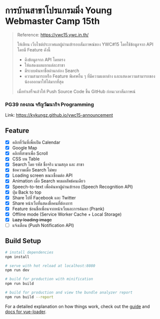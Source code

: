 # การบ้านสาขาโปรแกรมมิ่ง Young Webmaster Camp 15th
> Reference: https://ywc15.ywc.in.th/
>
> ให้เขียน เว็บไซต์ประกาศผลผู้ผ่านเข้ารอบสัมภาษณ์ของ YWC#15 โดยใช้ข้อมูลจาก API โดยมี Feature ดังนี้
> * ดึงข้อมูลจาก API โดยตรง
> * ให้แสดงผลแยกแต่ละสาขา
> * มีระบบค้นหาชื่อผ่านกล่อง Search
> * ความสามารถหรือ Feature พิเศษอื่น ๆ ที่มีความแตกต่าง และแสดงความสามารถของน้องออกมาให้ได้มากที่สุด
>
> เมื่อทำเสร็จแล้วให้ Push Source Code ขึ้น GitHub ก่อนเวลาสัมภาษณ์

### PG39	กองภณ	จรัญวัฒนากิจ	Programming
Link: https://kykungz.github.io/ywc15-announcement
## Feature
- [x] คลิกที่วันที่เพื่อเปิด Calendar
- [x] Google Map
- [x] คลิกที่สาขาเพื่อ Scroll
- [x] CSS บน Table
- [x] Search โดย รหัส ชื่อจริง นามสกุล และ สาขา
- [x] ข้อความเมื่อ Search ไม่พบ
- [x] Loading screen ขณะเชื่อมต่อ API
- [x] Animation เมื่อ Search พบผลลัพธ์คนเดียว
- [x] Speech-to-text เพื่อค้นหาผู้ผ่านเข้ารอบ (Speech Recognition API)
- [x] ปุ่ม Back to top
- [x] Share ไปที่ Facebook และ Twitter
- [x] Share หน้าเว็บที่แสดงชื่อคนที่ต้องการ
- [x] Feature ซ่อนชื่อเพื่อนจากหน้าเว็บและการค้นหา (Prank)
- [x] Offline mode (Service Worker Cache + Local Storage)
- [x] ~~Lazy loading image~~
- [ ] แจ้งเตือน (Push Notification API)
## Build Setup
``` bash
# install dependencies
npm install

# serve with hot reload at localhost:8080
npm run dev

# build for production with minification
npm run build

# build for production and view the bundle analyzer report
npm run build --report
```

For a detailed explanation on how things work, check out the [guide](http://vuejs-templates.github.io/webpack/) and [docs for vue-loader](http://vuejs.github.io/vue-loader).
